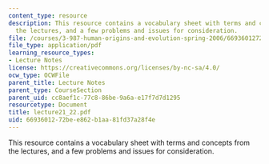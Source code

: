 ```yaml
---
content_type: resource
description: This resource contains a vocabulary sheet with terms and concepts from
  the lectures, and a few problems and issues for consideration.
file: /courses/3-987-human-origins-and-evolution-spring-2006/6693601272bee862b1aa81fd37a28f4e_lecture21_22.pdf
file_type: application/pdf
learning_resource_types:
- Lecture Notes
license: https://creativecommons.org/licenses/by-nc-sa/4.0/
ocw_type: OCWFile
parent_title: Lecture Notes
parent_type: CourseSection
parent_uid: cc8aef1c-77c8-86be-9a6a-e17f7d7d1295
resourcetype: Document
title: lecture21_22.pdf
uid: 66936012-72be-e862-b1aa-81fd37a28f4e
---
```

This resource contains a vocabulary sheet with terms and concepts from the lectures, and a few problems and issues for consideration.